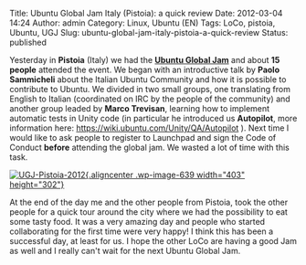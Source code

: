 Title: Ubuntu Global Jam Italy (Pistoia): a quick review
Date: 2012-03-04 14:24
Author: admin
Category: Linux, Ubuntu (EN)
Tags: LoCo, pistoia, Ubuntu, UGJ
Slug: ubuntu-global-jam-italy-pistoia-a-quick-review
Status: published

Yesterday in **Pistoia** (Italy) we had the **[Ubuntu Global
Jam](https://wiki.ubuntu.com/UbuntuGlobalJam)** and about **15 people**
attended the event. We began with an introductive talk by **Paolo
Sammicheli** about the Italian Ubuntu Community and how it is possible
to contribute to Ubuntu. We divided in two small groups, one translating
from English to Italian (coordinated on IRC by the people of the
community) and another group leaded by **Marco Trevisan**, learning how
to implement automatic tests in Unity code (in particular he introduced
us **Autopilot**, more information
here: <https://wiki.ubuntu.com/Unity/QA/Autopilot> ). Next time I would
like to ask people to register to Launchpad and sign the Code of Conduct
**before** attending the global jam. We wasted a lot of time with this
task.

[![](http://www.andreagrandi.it/wp-content/uploads/2012/03/UGJ-Pistoia-2012.jpg "UGJ-Pistoia-2012"){.aligncenter
.wp-image-639 width="403"
height="302"}](http://www.andreagrandi.it/wp-content/uploads/2012/03/UGJ-Pistoia-2012.jpg)

At the end of the day me and the other people from Pistoia, took the
other people for a quick tour around the city where we had the
possibility to eat some tasty food. It was a very amazing day and people
who started collaborating for the first time were very happy! I think
this has been a successful day, at least for us. I hope the other LoCo
are having a good Jam as well and I really can't wait for the next
Ubuntu Global Jam.

